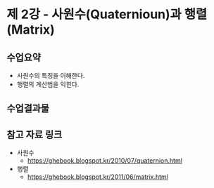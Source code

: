 # 제 2강 - 사원수(Quaternioun)과 행렬(Matrix)
## 수업요약
- 사원수의 특징을 이해한다.
- 행렬의 계산법을 익힌다.

## 수업결과물


## 참고 자료 링크
- 사원수  
  - https://ghebook.blogspot.kr/2010/07/quaternion.html
- 행렬
  - https://ghebook.blogspot.kr/2011/06/matrix.html